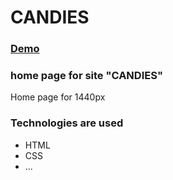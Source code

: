 # CANDIES

### [Demo](https://ruchkovlad.github.io/candyies/src/index.html)

### home page for site "CANDIES"

Home page for 1440px

### Technologies are used

- HTML
- CSS
- ...
